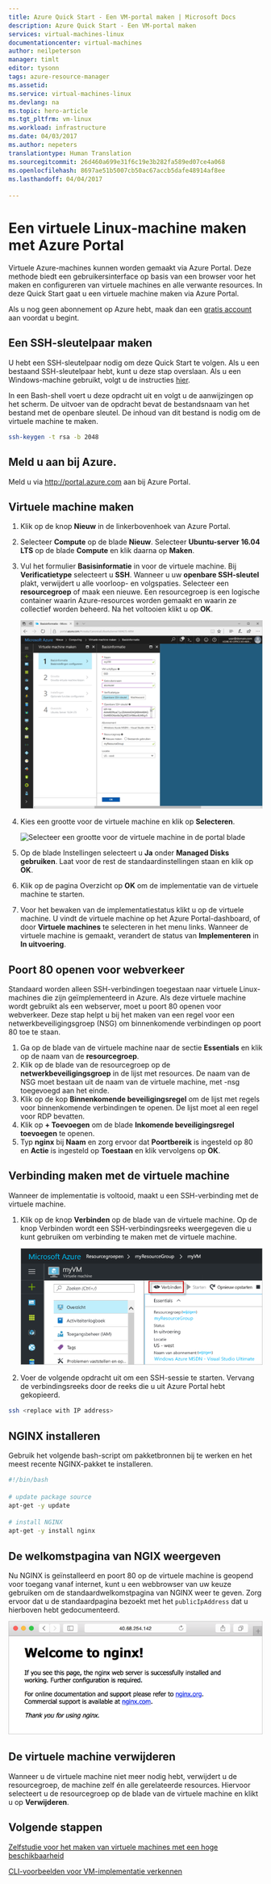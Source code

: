 ```yaml
---
title: Azure Quick Start - Een VM-portal maken | Microsoft Docs
description: Azure Quick Start - Een VM-portal maken
services: virtual-machines-linux
documentationcenter: virtual-machines
author: neilpeterson
manager: timlt
editor: tysonn
tags: azure-resource-manager
ms.assetid: 
ms.service: virtual-machines-linux
ms.devlang: na
ms.topic: hero-article
ms.tgt_pltfrm: vm-linux
ms.workload: infrastructure
ms.date: 04/03/2017
ms.author: nepeters
translationtype: Human Translation
ms.sourcegitcommit: 26d460a699e31f6c19e3b282fa589ed07ce4a068
ms.openlocfilehash: 8697ae51b5007cb50ac67accb5dafe48914af8ee
ms.lasthandoff: 04/04/2017

---
```


# <a name="create-a-linux-virtual-machine-with-the-azure-portal"></a>Een virtuele Linux-machine maken met Azure Portal

Virtuele Azure-machines kunnen worden gemaakt via Azure Portal. Deze methode biedt een gebruikersinterface op basis van een browser voor het maken en configureren van virtuele machines en alle verwante resources. In deze Quick Start gaat u een virtuele machine maken via Azure Portal. 

Als u nog geen abonnement op Azure hebt, maak dan een [gratis account](https://azure.microsoft.com/free/) aan voordat u begint.

## <a name="create-ssh-key-pair"></a>Een SSH-sleutelpaar maken

U hebt een SSH-sleutelpaar nodig om deze Quick Start te volgen. Als u een bestaand SSH-sleutelpaar hebt, kunt u deze stap overslaan. Als u een Windows-machine gebruikt, volgt u de instructies [hier](ssh-from-windows.md). 

In een Bash-shell voert u deze opdracht uit en volgt u de aanwijzingen op het scherm. De uitvoer van de opdracht bevat de bestandsnaam van het bestand met de openbare sleutel. De inhoud van dit bestand is nodig om de virtuele machine te maken.

```bash
ssh-keygen -t rsa -b 2048
```

## <a name="log-in-to-azure"></a>Meld u aan bij Azure. 

Meld u via http://portal.azure.com aan bij Azure Portal.

## <a name="create-virtual-machine"></a>Virtuele machine maken

1. Klik op de knop **Nieuw** in de linkerbovenhoek van Azure Portal.

2. Selecteer **Compute** op de blade **Nieuw**. Selecteer **Ubuntu-server 16.04 LTS** op de blade **Compute** en klik daarna op **Maken**.

3. Vul het formulier **Basisinformatie** in voor de virtuele machine. Bij **Verificatietype** selecteert u **SSH**. Wanneer u uw **openbare SSH-sleutel** plakt, verwijdert u alle voorloop- en volgspaties. Selecteer een **resourcegroep** of maak een nieuwe. Een resourcegroep is een logische container waarin Azure-resources worden gemaakt en waarin ze collectief worden beheerd. Na het voltooien klikt u op **OK**.

    ![Voer basisinformatie over uw virtuele machine in op de portalblade](./media/quick-create-portal/create-vm-portal-basic-blade.png)  

4. Kies een grootte voor de virtuele machine en klik op **Selecteren**. 

    ![Selecteer een grootte voor de virtuele machine in de portal blade](./media/quick-create-portal/create-vm-portal-size-blade.png)

5. Op de blade Instellingen selecteert u **Ja** onder **Managed Disks gebruiken**. Laat voor de rest de standaardinstellingen staan en klik op **OK**.

6. Klik op de pagina Overzicht op **OK** om de implementatie van de virtuele machine te starten.

7. Voor het bewaken van de implementatiestatus klikt u op de virtuele machine. U vindt de virtuele machine op het Azure Portal-dashboard, of door **Virtuele machines** te selecteren in het menu links. Wanneer de virtuele machine is gemaakt, verandert de status van **Implementeren** in **In uitvoering**.


## <a name="open-port-80-for-web-traffic"></a>Poort 80 openen voor webverkeer 

Standaard worden alleen SSH-verbindingen toegestaan naar virtuele Linux-machines die zijn geïmplementeerd in Azure. Als deze virtuele machine wordt gebruikt als een webserver, moet u poort 80 openen voor webverkeer. Deze stap helpt u bij het maken van een regel voor een netwerkbeveiligingsgroep (NSG) om binnenkomende verbindingen op poort 80 toe te staan.

1. Ga op de blade van de virtuele machine naar de sectie **Essentials** en klik op de naam van de **resourcegroep**.
2. Klik op de blade van de resourcegroep op de **netwerkbeveiligingsgroep** in de lijst met resources. De naam van de NSG moet bestaan uit de naam van de virtuele machine, met -nsg toegevoegd aan het einde.
3. Klik op de kop **Binnenkomende beveiligingsregel** om de lijst met regels voor binnenkomende verbindingen te openen. De lijst moet al een regel voor RDP bevatten.
4. Klik op **+ Toevoegen** om de blade **Inkomende beveiligingsregel toevoegen** te openen.
5. Typ **nginx** bij **Naam** en zorg ervoor dat **Poortbereik** is ingesteld op 80 en **Actie** is ingesteld op **Toestaan** en klik vervolgens op **OK**.


## <a name="connect-to-virtual-machine"></a>Verbinding maken met de virtuele machine

Wanneer de implementatie is voltooid, maakt u een SSH-verbinding met de virtuele machine.

1. Klik op de knop **Verbinden** op de blade van de virtuele machine. Op de knop Verbinden wordt een SSH-verbindingsreeks weergegeven die u kunt gebruiken om verbinding te maken met de virtuele machine.

    ![Portal 9](./media/quick-create-portal/portal-quick-start-9.png) 

2. Voer de volgende opdracht uit om een SSH-sessie te starten. Vervang de verbindingsreeks door de reeks die u uit Azure Portal hebt gekopieerd.

```bash 
ssh <replace with IP address>
```

## <a name="install-nginx"></a>NGINX installeren

Gebruik het volgende bash-script om pakketbronnen bij te werken en het meest recente NGINX-pakket te installeren. 

```bash 
#!/bin/bash

# update package source
apt-get -y update

# install NGINX
apt-get -y install nginx
```

## <a name="view-the-ngix-welcome-page"></a>De welkomstpagina van NGIX weergeven

Nu NGINX is geïnstalleerd en poort 80 op de virtuele machine is geopend voor toegang vanaf internet, kunt u een webbrowser van uw keuze gebruiken om de standaardwelkomstpagina van NGINX weer te geven. Zorg ervoor dat u de standaardpagina bezoekt met het `publicIpAddress` dat u hierboven hebt gedocumenteerd. 

![Standaardsite van NGINX](./media/quick-create-cli/nginx.png) 
## <a name="delete-virtual-machine"></a>De virtuele machine verwijderen

Wanneer u de virtuele machine niet meer nodig hebt, verwijdert u de resourcegroep, de machine zelf én alle gerelateerde resources. Hiervoor selecteert u de resourcegroep op de blade van de virtuele machine en klikt u op **Verwijderen**.

## <a name="next-steps"></a>Volgende stappen

[Zelfstudie voor het maken van virtuele machines met een hoge beschikbaarheid](create-cli-complete.md?toc=%2fazure%2fvirtual-machines%2flinux%2ftoc.json)

[CLI-voorbeelden voor VM-implementatie verkennen](../windows/cli-samples.md?toc=%2fazure%2fvirtual-machines%2flinux%2ftoc.json)

